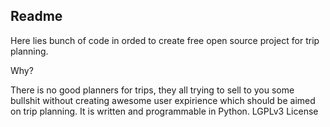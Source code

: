 ## Readme

Here lies bunch of code in orded to create free open source project for trip planning.

Why?

There is no good planners for trips, they all trying to sell to you some bullshit without creating awesome user expirience which should be aimed on trip planning.
It is written and programmable in Python. LGPLv3 License


#
